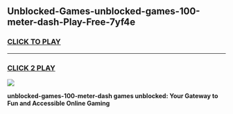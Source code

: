 
## Unblocked-Games-unblocked-games-100-meter-dash-Play-Free-7yf4e
<h3>
<a href="https://premium76.site?title=unblocked-games-100-meter-dash&ref=17A">CLICK TO PLAY</a></h3>
<hr>

<h3>
<a href="https://premium76.site?title=unblocked-games-100-meter-dash&ref=17A">CLICK 2 PLAY</a>
  
</h3>

<a href="https://premium76.site?title=unblocked-games-100-meter-dash&ref=17A"><img src="https://clearcache.store/games.png"></a>


**unblocked-games-100-meter-dash games unblocked: Your Gateway to Fun and Accessible Online Gaming**

